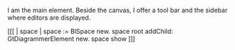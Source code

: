 I am the main element. Beside the canvas, I offer a tool bar and the sidebar where editors are displayed. 

[[[
	| space |
	space := BlSpace new.
	space root addChild: GtDiagrammerElement new.
	space show
]]]